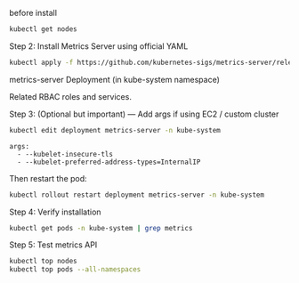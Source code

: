 before install 

```bash
kubectl get nodes
```
Step 2: Install Metrics Server using official YAML
```bash
kubectl apply -f https://github.com/kubernetes-sigs/metrics-server/releases/latest/download/components.yaml

```

metrics-server Deployment (in kube-system namespace)

Related RBAC roles and services.


Step 3: (Optional but important) — Add args if using EC2 / custom cluster
```bash
kubectl edit deployment metrics-server -n kube-system
```
```basg
args:
  - --kubelet-insecure-tls
  - --kubelet-preferred-address-types=InternalIP
```
Then restart the pod:
```bash
kubectl rollout restart deployment metrics-server -n kube-system
```
Step 4: Verify installation
```bash
kubectl get pods -n kube-system | grep metrics
```

Step 5: Test metrics API

```bash
kubectl top nodes
kubectl top pods --all-namespaces
```
